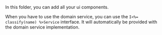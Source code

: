 In this folder, you can add all your ui components.

When you have to use the domain service, you can use the `I<%= classify(name) %>Service` interface. It will automatically be provided with the domain service implementation.